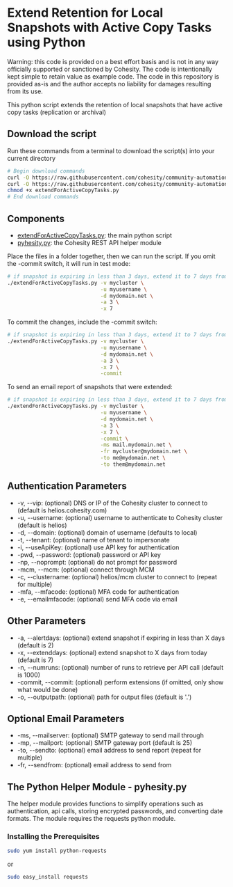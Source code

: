 # Extend Retention for Local Snapshots with Active Copy Tasks using Python

Warning: this code is provided on a best effort basis and is not in any way officially supported or sanctioned by Cohesity. The code is intentionally kept simple to retain value as example code. The code in this repository is provided as-is and the author accepts no liability for damages resulting from its use.

This python script extends the retention of local snapshots that have active copy tasks (replication or archival)

## Download the script

Run these commands from a terminal to download the script(s) into your current directory

```bash
# Begin download commands
curl -O https://raw.githubusercontent.com/cohesity/community-automation-samples/main/python/extendForActiveCopyTasks/extendForActiveCopyTasks.py
curl -O https://raw.githubusercontent.com/cohesity/community-automation-samples/main/python/pyhesity.py
chmod +x extendForActiveCopyTasks.py
# End download commands
```

## Components

* [extendForActiveCopyTasks.py](https://raw.githubusercontent.com/cohesity/community-automation-samples/main/python/extendForActiveCopyTasks/extendForActiveCopyTasks.py): the main python script
* [pyhesity.py](https://raw.githubusercontent.com/cohesity/community-automation-samples/main/python/pyhesity/pyhesity.py): the Cohesity REST API helper module

Place the files in a folder together, then we can run the script. If you omit the -commit switch, it will run in test mode:

```bash
# if snapshot is expiring in less than 3 days, extend it to 7 days from today (test mode)
./extendForActiveCopyTasks.py -v mycluster \
                              -u myusername \
                              -d mydomain.net \
                              -a 3 \
                              -x 7
```

To commit the changes, include the -commit switch:

```bash
# if snapshot is expiring in less than 3 days, extend it to 7 days from today (commit)
./extendForActiveCopyTasks.py -v mycluster \
                              -u myusername \
                              -d mydomain.net \
                              -a 3 \
                              -x 7 \
                              -commit
```

To send an email report of snapshots that were extended:

```bash
# if snapshot is expiring in less than 3 days, extend it to 7 days from today (commit)
./extendForActiveCopyTasks.py -v mycluster \
                              -u myusername \
                              -d mydomain.net \
                              -a 3 \
                              -x 7 \
                              -commit \
                              -ms mail.mydomain.net \
                              -fr mycluster@mydomain.net \
                              -to me@mydomain.net \
                              -to them@mydomain.net
```

## Authentication Parameters

* -v, --vip: (optional) DNS or IP of the Cohesity cluster to connect to (default is helios.cohesity.com)
* -u, --username: (optional) username to authenticate to Cohesity cluster (default is helios)
* -d, --domain: (optional) domain of username (defaults to local)
* -t, --tenant: (optional) name of tenant to impersonate
* -i, --useApiKey: (optional) use API key for authentication
* -pwd, --password: (optional) password or API key
* -np, --noprompt: (optional) do not prompt for password
* -mcm, --mcm: (optional) connect through MCM
* -c, --clustername: (optional) helios/mcm cluster to connect to (repeat for multiple)
* -mfa, --mfacode: (optional) MFA code for authentication
* -e, --emailmfacode: (optional) send MFA code via email

## Other Parameters

* -a, --alertdays: (optional) extend snapshot if expiring in less than X days (default is 2)
* -x, --extenddays: (optional) extend snapshot to X days from today (default is 7)
* -n, --numruns: (optional) number of runs to retrieve per API call (default is 1000)
* -commit, --commit: (optional) perform extensions (if omitted, only show what would be done)
* -o, --outputpath: (optional) path for output files (default is '.')

## Optional Email Parameters

* -ms, --mailserver: (optional) SMTP gateway to send mail through
* -mp, --mailport: (optional) SMTP gateway port (default is 25)
* -to, --sendto: (optional) email address to send report (repeat for multiple)
* -fr, --sendfrom: (optional) email address to send from

## The Python Helper Module - pyhesity.py

The helper module provides functions to simplify operations such as authentication, api calls, storing encrypted passwords, and converting date formats. The module requires the requests python module.

### Installing the Prerequisites

```bash
sudo yum install python-requests
```

or

```bash
sudo easy_install requests
```
